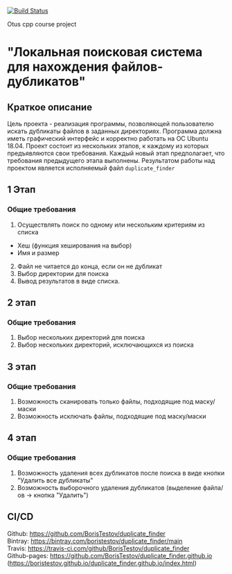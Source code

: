 [![Build Status](https://travis-ci.com/BorisTestov/duplicate_finder.svg?branch=master)](https://travis-ci.com/BorisTestov/duplicate_finder)

Otus cpp course project

# "Локальная поисковая система для нахождения файлов-дубликатов"
## Краткое описание

Цель проекта - реализация программы, позволяющей пользователю искать дубликаты файлов в заданных директориях. 
Программа должна иметь графический интерфейс и корректно работать на ОС Ubuntu 18.04.
Проект состоит из нескольких этапов, к каждому из которых предъявляются свои требования.
Каждый новый этап предполагает, что требования предыдущего этапа выполнены.
Результатом работы над проектом является исполняемый файл `duplicate_finder`

## 1 Этап
### Общие требования
1. Осуществлять поиск по одному или нескольким критериям из списка
  * Хеш (функция хеширования на выбор)
  * Имя и размер
2. Файл не читается до конца, если он не дубликат
3. Выбор директории для поиска
4. Вывод результатов в виде списка.

## 2 этап
### Общие требования
1. Выбор нескольких директорий для поиска
2. Выбор нескольких директорий, исключающихся из поиска

## 3 этап
### Общие требования
1. Возможность сканировать только файлы, подходящие под маску/маски
2. Возможность исключать файлы, подходящие под маску/маски

## 4 этап
### Общие требования
1. Возможность удаления всех дубликатов после поиска в виде кнопки "Удалить все дубликаты"
2. Возможность выборочного удаления дубликатов (выделение файла/ов -> кнопка "Удалить")

## CI/CD

Github: https://github.com/BorisTestov/duplicate_finder <br>
Bintray: https://bintray.com/boristestov/duplicate_finder/main <br>
Travis: https://travis-ci.com/github/BorisTestov/duplicate_finder <br>
Github-pages: https://github.com/BorisTestov/duplicate_finder.github.io (https://boristestov.github.io/duplicate_finder.github.io/index.html) <br>

